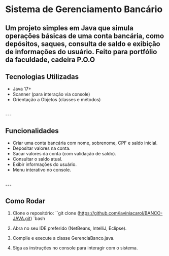 # Sistema de Gerenciamento Bancário

Um projeto simples em **Java** que simula operações básicas de uma conta bancária, como depósitos, saques, consulta de saldo e exibição de informações do usuário. Feito para portfólio da faculdade, cadeira P.O.O
<br>
---

## Tecnologias Utilizadas
- Java 17+
- Scanner (para interação via console)
- Orientação a Objetos (classes e métodos)
<br>
---

## Funcionalidades
- Criar uma conta bancária com nome, sobrenome, CPF e saldo inicial.
- Depositar valores na conta.
- Sacar valores da conta (com validação de saldo).
- Consultar o saldo atual.
- Exibir informações do usuário.
- Menu interativo no console.
<br>
---

## Como Rodar
1. Clone o repositório:
   ``git clone (https://github.com/laviniacarol/BANCO-JAVA.git)
`bash

2. Abra no seu IDE preferido (NetBeans, IntelliJ, Eclipse).

3. Compile e execute a classe GerenciaBanco.java.

4. Siga as instruções no console para interagir com o sistema.
